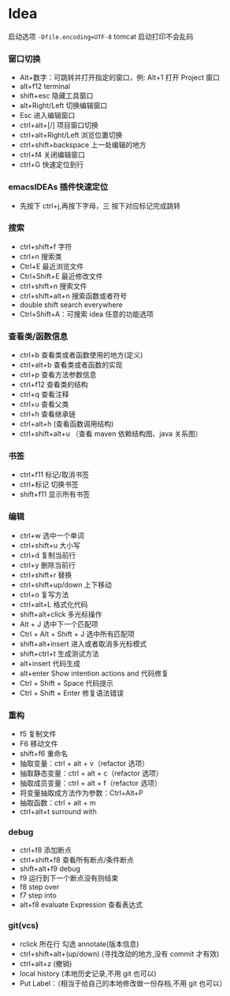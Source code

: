 # Idea

启动选项 `-Dfile.encoding=UTF-8` tomcat 启动打印不会乱码

### 窗口切换

- Alt+数字：可跳转并打开指定的窗口，例: Alt+1 打开 Project 窗口
- alt+f12 terminal
- shift+esc 隐藏工具窗口
- alt+Right/Left 切换编辑窗口
- Esc 进入编辑窗口
- ctrl+alt+[/] 项目窗口切换
- ctrl+alt+Right/Left 浏览位置切换
- ctrl+shift+backspace 上一处编辑的地方
- ctrl+f4 关闭编辑窗口
- ctrl+G 快速定位到行

### emacsIDEAs 插件快速定位

- 先按下 ctrl+j,再按下字母，三 按下对应标记完成跳转

### 搜索

- ctrl+shift+f 字符
- ctrl+n 搜索类
- Ctrl+E 最近浏览文件
- Ctrl+Shift+E 最近修改文件
- ctrl+shift+n 搜索文件
- ctrl+shift+alt+n 搜索函数或者符号
- double shift search everywhere
- Ctrl+Shift+A：可搜索 idea 任意的功能选项

### 查看类/函数信息

- ctrl+b 查看类或者函数使用的地方(定义)
- ctrl+alt+b 查看类或者函数的实现
- ctrl+p 查看方法参数信息
- ctrl+f12 查看类的结构
- ctrl+q 查看注释
- ctrl+u 查看父类
- ctrl+h 查看继承链
- ctrl+alt+h (查看函数调用结构)
- ctrl+shift+alt+u （查看 maven 依赖结构图、java 关系图）

### 书签

- ctrl+f11 标记/取消书签
- ctrl+标记 切换书签
- shift+f11 显示所有书签

### 编辑

- ctrl+w 选中一个单词
- ctrl+shift+u 大小写
- ctrl+d 复制当前行
- ctrl+y 删除当前行
- ctrl+shift+r 替换
- ctrl+shift+up/down 上下移动
- ctrl+o 复写方法
- ctrl+alt+L 格式化代码
- shift+alt+click 多光标操作
- Alt + J 选中下一个匹配项
- Ctrl + Alt + Shift + J 选中所有匹配项
- shift+alt+insert 进入或者取消多光标模式
- shift+ctrl+t 生成测试方法
- alt+insert 代码生成
- alt+enter Show intention actions and 代码修复
- Ctrl + Shift + Space 代码提示
- Ctrl + Shift + Enter 修复语法错误

### 重构

- f5 复制文件
- F6 移动文件
- shift+f6 重命名
- 抽取变量：ctrl + alt + v（refactor 选项）
- 抽取静态变量：ctrl + alt + c（refactor 选项）
- 抽取成员变量：ctrl + alt + f（refactor 选项）
- 将变量抽取成方法作为参数：Ctrl+Alt+P
- 抽取函数：ctrl + alt + m
- ctrl+alt+t surround with

### debug

- ctrl+f8 添加断点
- ctrl+shift+f8 查看所有断点/条件断点
- shift+alt+f9 debug
- f9 运行到下一个断点没有则结束
- f8 step over
- f7 step into
- alt+f8 evaluate Expression 查看表达式

### git(vcs)

- rclick 所在行 勾选 annotate(版本信息)
- ctrl+shift+alt+(up/down) (寻找改动的地方,没有 commit 才有效)
- ctrl+alt+z (撤销)
- local history (本地历史记录,不用 git 也可以)
- Put Label：（相当于给自己的本地修改做一份存档,不用 git 也可以）

